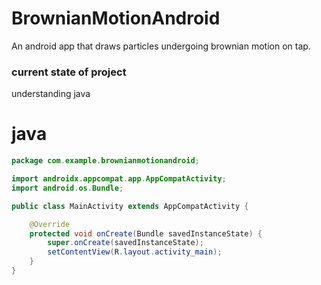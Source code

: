# BrownianMotionAndroid
An android app that draws particles undergoing brownian motion on tap. 

### current state of project

understanding java


# java

```Java
package com.example.brownianmotionandroid;

import androidx.appcompat.app.AppCompatActivity;
import android.os.Bundle;

public class MainActivity extends AppCompatActivity {

    @Override
    protected void onCreate(Bundle savedInstanceState) {
        super.onCreate(savedInstanceState);
        setContentView(R.layout.activity_main);
    }
}
```
